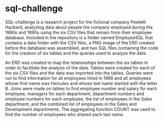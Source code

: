 # sql-challenge

  SQL-challenge is a research project for the fictional company Pewlett Hackard, analyzing data about people the company employed during the 1980s and 1990s using the six CSV files that remain from their employee database. Included in the repository is a folder named EmployeeSQL that contains a data folder with the CSV files, a PNG image of the ERD created before the database was assembled, and two SQL files containing the code for the creation of six tables and the queries used to analyze the data.

An ERD was created to map the relationships between the six tables in order to facilitate the analysis of the data.  Tables were created for each of the six CSV files and the data was imported into the tables.  Queries were run to find information for all employees hired in 1986 and all employees whose first name was Hercules and whose last name started with the letter B.  Joins were made on tables to find employee number and salary for each employee, managers for each department, department numbers and employee numbers for each employee, the list of employees in the Sales department, and the combined list of employees in the Sales and Development departments.  The aggregating function COUNT was used to find the number of employees who shared each last name.

